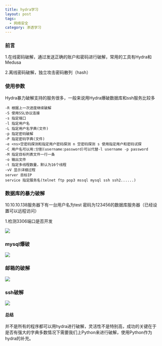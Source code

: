 ```yaml
---
title: hydra学习
layout: post
tags:
  - 网络安全
category: 渗透学习
---
```


### 前言

1.在线密码破解，通过发送正确的账户和密码进行破解，常用的工具有Hydra和Medusa

2.离线密码破解，独立攻击密码散列（hash）

### 使用参数
Hydra暴力破解支持的服务很多，一般来说用Hydra爆破数据库和ssh服务比较多
```
-R 根据上一次进度继续破解
-S 使用SSL协议连接
-s 指定端口
-l 指定用户名
-L 指定用户名字典(文件)
-p 指定密码破解
-P 指定密码字典(文件)
-e <ns>空密码探测和指定用户密码探测 n 空密码探测 s 使用指定用户和密码试探
-C 用户名可以用:分割(username:password)可以代替-l username -p password
-M 指定目标列表文件一行一条
-o 输出文件
-t 指定多线程数量，默认为16个线程
-vV 显示详细过程
server 目标IP
service 指定服务名(telnet ftp pop3 mssql mysql ssh ssh2......)

```
### 数据库的暴力破解
10.10.10.138服务器下有一台用户名为test 密码为123456的数据库服务器（已经设置可以远程访问）

1.检测3306端口是否开发

![](https://img-blog.csdnimg.cn/20190319170949462.jpeg)

### mysql爆破
![](https://img-blog.csdnimg.cn/20190319170949627.jpeg)

### 邮箱的破解
![](https://img-blog.csdnimg.cn/2019031917095014.png)

### ssh破解
![](https://img-blog.csdnimg.cn/20190319170950966.png?x-oss-process=image/watermark,type_ZmFuZ3poZW5naGVpdGk,shadow_10,text_aHR0cHM6Ly9ibG9nLmNzZG4ubmV0L3FxXzM5MTEyNjQ2,size_16,color_FFFFFF,t_70)

#### 总结
并不是所有的程序都可以用hydra进行破解，灵活性不是特别高，成功的关键在于是否有强大的字典多数情况下需要我们上Python来进行破解，使用Python作为hydra的补充。










